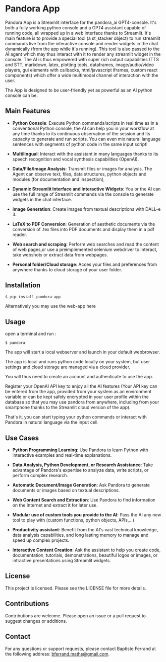 
# Pandora App

Pandora App is a Streamlit interface for the pandora_ai GPT4-console. It's both a fully working python console and a GPT4 assistant capable of running code, all wrapped up in a web interface thanks to Streamlit. It's main feature is to provide a special tool (a st_stacker object) to run streamlit commands live from the interactive console and render widgets in the chat dynamically (from the app while it's running). This tool is also passed to the AI agent which may thus interact with it to render any streamlit widget in the console. The AI is thus empowered with super rich output capabilities (TTS and STT, markdown, latex, plotting tools, dataframes, image/audio/video players, gui elements with callbacks, html/javascript iframes, custom react components) which offer a wide multimodal channel of interaction with the user.

The App is designed to be user-friendly yet as powerful as an AI python console can be.

## Main Features

- **Python Console**: Execute Python commands/scripts in real time as in a conventional Python console, the AI can help you in your workflow at any time thanks to its continuous observation of the session and its capacity to generate and run scripts. You can even mix natural language sentences with segments of python code in the same input script!

- **Multilingual**: Interact with the assistant in many languages thanks to its speech recognition and vocal synthesis capabilities (OpenAI).

- **Data/File/Image Analysis**: Transmit files or images for analysis. The Agent can observe text, files, data structures, python objects and modules (for documentation and inspection), 

- **Dynamic Streamlit Interface and Interactive Widgets**: You or the AI can use the full range of Streamlit commands via the console to generate widgets in the chat interface.

- **Image Generation**: Create images from textual descriptions with DALL-e 3.

- **LaTeX to PDF Conversion**: Generation of aesthetic documents via the conversion of .tex files into PDF documents and display them in a pdf reader.

- **Web search and scraping**: Perform web searches and read the content of web pages,or use a preimplemented selenium webdriver to interact, take webshots or extract data from webpages.

- **Personal folder/Cloud storage**: Acces your files and preferences from anywhere thanks to cloud storage of your user folder.

## Installation

```bash
$ pip install pandora-app
```

Alternatively you may use the web-app here

## Usage

open a terminal and run :

```
$ pandora
```

The app will start a local webserver and launch in your default webbrowser.

The app is local and runs python code locally on your system, but user settings and cloud storage are managed via a cloud provider.

You will thus need to create an account and authenticate to use the app.

Register your OpenAI API key to enjoy all the AI features (Your API key can be entered from the app, provided from your system as an environment variable or can be kept safely encrypted in your user profile within the database so that you may use pandora from anywhere, including from your smartphone thanks to the Streamlit cloud version of the app).

That's it, you can start typing your python commands or interact with Pandora in natural language via the input cell.

## Use Cases

- **Python Programming Learning**: Use Pandora to learn Python with interactive examples and real-time explanations.

- **Data Analysis, Python Development, or Research Assistance**: Take advantage of Pandora's expertise to analyze data, write scripts, or perform complex research.

- **Automatic Document/Image Generation**: Ask Pandora to generate documents or images based on textual descriptions.

- **Web Content Search and Extraction**: Use Pandora to find information on the Internet and extract it for later use.

- **Modular use of custom tools you provide to the AI**: Pass the AI any new tool to play with (custom functions, python objects, APIs,...)

- **Productivity assistant**: Benefit from the AI's vast technical knowledge, data analysis capabilities, and long lasting memory to manage and speed up complex projects.

- **Interactive Content Creation**: Ask the assistant to help you create code, documentation, tutorials, demonstrations, beautiful logos or images, or intractive presentations using Streamlit widgets.


## License

This project is licensed. Please see the LICENSE file for more details.

## Contributions

Contributions are welcome. Please open an issue or a pull request to suggest changes or additions.

## Contact

For any questions or support requests, please contact Baptiste Ferrand at the following address: bferrand.maths@gmail.com.
